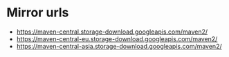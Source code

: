 
# Mirror urls

- https://maven-central.storage-download.googleapis.com/maven2/
- https://maven-central-eu.storage-download.googleapis.com/maven2/
- https://maven-central-asia.storage-download.googleapis.com/maven2/

